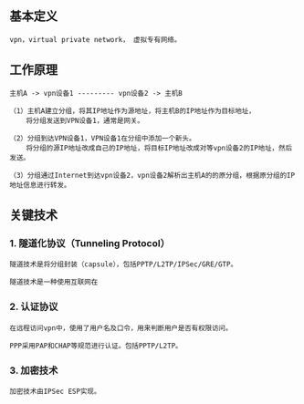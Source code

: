 ##  基本定义

	vpn，virtual private network， 虚拟专有网络。

	
##  工作原理

	主机A -> vpn设备1 --------- vpn设备2 -> 主机B

	（1）主机A建立分组，将其IP地址作为源地址，将主机B的IP地址作为目标地址，
		将分组发送到VPN设备1，通常是网关。
	
	（2）分组到达VPN设备1，VPN设备1在分组中添加一个新头。
		将分组的源IP地址改成自己的IP地址，将目标IP地址改成对等vpn设备2的IP地址，然后发送。
		
	（3）分组通过Internet到达vpn设备2，vpn设备2解析出主机A的的原分组，根据原分组的IP地址信息进行转发。


## 关键技术

###  1. 隧道化协议（Tunneling Protocol）

	隧道技术是将分组封装（capsule），包括PPTP/L2TP/IPSec/GRE/GTP。

	隧道技术是一种使用互联网在

###  2. 认证协议

	在远程访问vpn中，使用了用户名及口令，用来判断用户是否有权限访问。

	PPP采用PAP和CHAP等规范进行认证。包括PPTP/L2TP。

### 3.  加密技术

	加密技术由IPSec ESP实现。